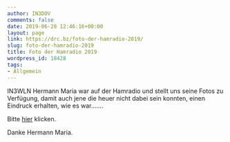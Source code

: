 ```yaml
---
author: IN3DOV
comments: false
date: 2019-06-28 12:46:16+00:00
layout: page
link: https://drc.bz/foto-der-hamradio-2019/
slug: foto-der-hamradio-2019
title: Foto der Hamradio 2019
wordpress_id: 18428
tags:
- Allgemein
---
```





IN3WLN Hermann Maria war auf der Hamradio und stellt uns seine Fotos zu Verfügung, damit auch jene die heuer nicht dabei sein konnten, einen Eindruck erhalten, wie es war....... 







Bitte [hier](https://drc.bz/drc-intern/fotoalbum/?occur=1&cover=0&album=178) klicken.







Danke Hermann Maria.



